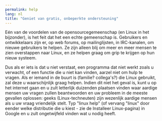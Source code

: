 ```yaml
---
permalink: help
lang: nl
title: "Geniet van gratis, onbeperkte ondersteuning"
---
```


Eén van de voordelen van de opensourcegemeenschap (en Linux in het
bijzonder), is het feit dat het een echte gemeenschap is. Gebruikers
en ontwikkelaars zijn er, op web forums, op mailinglijsten, in
IRC-kanalen, om nieuwe gebruikers te helpen. Ze zijn alleen blij om
meer en meer mensen te zien overstappen naar Linux, en ze helpen graag
om grip te krijgen op hun nieuw systeem.

Dus als er iets is dat u niet verstaat, een programma dat niet werkt
zoals u verwacht, of een functie die u niet kan vinden, aarzel niet om
hulp te vragen. Als er iemand in de buurt is (familie? collega's?) die
Linux gebruikt, zal deze u waarschijnlijk graag helpen.
Indien dit niet het geval is, kunt u op het internet gaan en u zult
letterlijk duizenden plaatsen vinden waar aardige mensen uw vragen zullen
beantwoorden en uw probleem in de meeste gevallen oplossen: geeks
(Linux-techneuten) zijn wezenlijk aardige mensen als u uw vraag
vriendelijk stelt. Typ "linux help" (of vervang "linux" door eender welke
distributie die u kiest - zie de Installeer Linux-pagina) in Google en u zult
ongetwijfeld vinden wat u nodig heeft.




